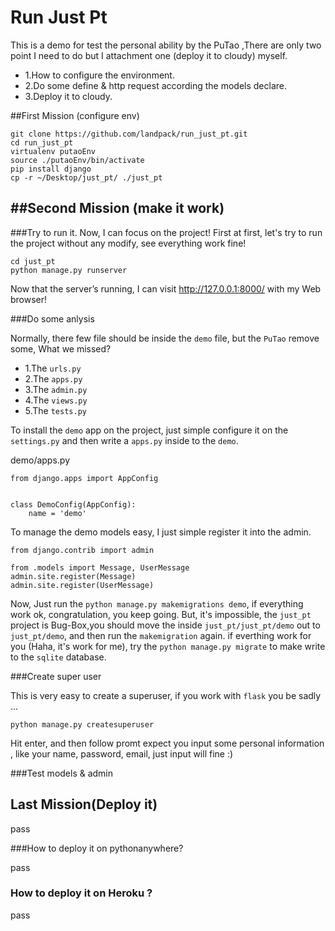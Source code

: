 # Run Just Pt
This is a demo for test the personal ability by the PuTao  ,There are only two point I need to do but I attachment one (deploy it to cloudy) myself.

* 1.How to configure the environment.
* 2.Do some define & http request according the models declare.
* 3.Deploy it to cloudy.

##First Mission (configure env)

```
git clone https://github.com/landpack/run_just_pt.git
cd run_just_pt
virtualenv putaoEnv
source ./putaoEnv/bin/activate
pip install django
cp -r ~/Desktop/just_pt/ ./just_pt
```
##Second Mission (make it work)
---

###Try to run it.
Now, I can focus on the project! First at first, let's try to run the project without any modify, see everything work fine!

```
cd just_pt
python manage.py runserver
```
Now that the server’s running, I can visit http://127.0.0.1:8000/ with my Web browser!

###Do some anlysis

Normally, there few file should be inside the `demo` file, but the `PuTao` remove some, What we missed?

* 1.The `urls.py`
* 2.The `apps.py`
* 3.The `admin.py`
* 4.The `views.py`
* 5.The `tests.py`

To install the `demo` app on the project, just simple configure it on the `settings.py` and then write a `apps.py` inside to the `demo`. 

demo/apps.py

```
from django.apps import AppConfig


class DemoConfig(AppConfig):
    name = 'demo'

```

To manage the demo models easy, I just simple register it   into the admin. 


```
from django.contrib import admin

from .models import Message, UserMessage
admin.site.register(Message)
admin.site.register(UserMessage)

```
Now, Just run the `python manage.py makemigrations demo`, if everything work ok, congratulation, you keep going. But, it's impossible, the `just_pt` project is Bug-Box,you should move the inside `just_pt/just_pt/demo` out  to `just_pt/demo`, and then run the `makemigration` again. if everthing work for you (Haha, it's work for me), try the `python manage.py migrate` to make write to the `sqlite` database.

###Create super user

This is very easy to create a superuser, if you work with  `flask` you be sadly ...

```
python manage.py createsuperuser
```
Hit enter, and then follow promt expect you input some personal information , like your name, password, email, just input will fine :)

###Test models & admin


## Last Mission(Deploy it)

pass


###How to deploy it on pythonanywhere?

pass

### How to deploy it on Heroku ?

pass
